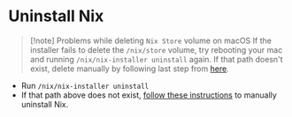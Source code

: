 # Uninstall Nix

>[!note] Problems while deleting `Nix Store` volume on macOS
> If the installer fails to delete the `/nix/store` volume, try rebooting your mac
> and running `/nix/nix-installer uninstall` again. If that path doesn't exist, delete manually by following last step from [here](https://nixos.org/manual/nix/stable/installation/uninstall.html#macos).

- Run `/nix/nix-installer uninstall`
- If that path above does not exist, [follow these instructions](https://nixos.org/manual/nix/stable/installation/uninstall.html#macos) to manually uninstall Nix.